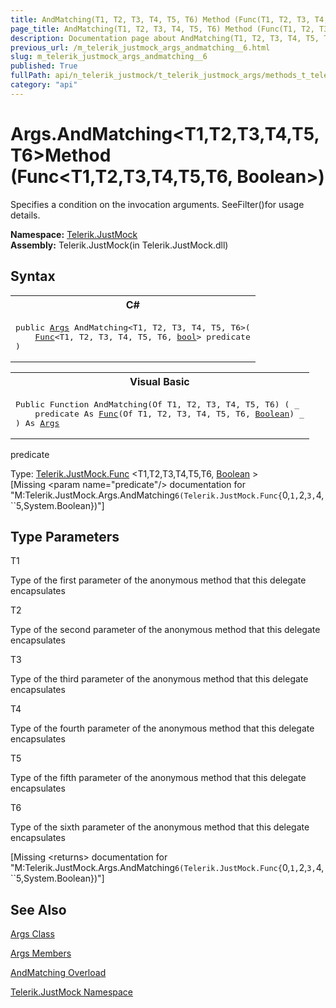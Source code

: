 ```yaml
---
title: AndMatching(T1, T2, T3, T4, T5, T6) Method (Func(T1, T2, T3, T4, T5, T6, Boolean))
page_title: AndMatching(T1, T2, T3, T4, T5, T6) Method (Func(T1, T2, T3, T4, T5, T6, Boolean)) | JustMock Documentation
description: Documentation page about AndMatching(T1, T2, T3, T4, T5, T6) Method (Func(T1, T2, T3, T4, T5, T6, Boolean)).
previous_url: /m_telerik_justmock_args_andmatching__6.html
slug: m_telerik_justmock_args_andmatching__6
published: True
fullPath: api/n_telerik_justmock/t_telerik_justmock_args/methods_t_telerik_justmock_args/overload_telerik_justmock_args_andmatching/m_telerik_justmock_args_andmatching__6
category: "api"
---
```


# Args.AndMatching&lt;T1,T2,T3,T4,T5,T6&gt;Method (Func&lt;T1,T2,T3,T4,T5,T6, Boolean&gt;)



Specifies a condition on the invocation arguments. SeeFilter()for usage details.


 **Namespace:**  [Telerik.JustMock](n_telerik_justmock) <br> **Assembly:** Telerik.JustMock(in Telerik.JustMock.dll)
## Syntax


<div id="syntaxCodeBlocks" class="code"><span codeLanguage="CSharp"><table><tr><th>C#</th></tr><tr><td><pre xml:space="preserve"><span class="keyword">public</span> <a href="T_Telerik_JustMock_Args.html">Args</a> <span class="identifier">AndMatching</span>&lt;T1, T2, T3, T4, T5, T6&gt;(
	<a href="T_Telerik_JustMock_Func_7.html">Func</a>&lt;T1, T2, T3, T4, T5, T6, <a href="https://msdn2.microsoft.com/en-us/library/a28wyd50" target="_blank">bool</a>&gt; <span class="parameter">predicate</span>
)
</pre></td></tr></table></span><span codeLanguage="VisualBasicDeclaration"><table><tr><th>Visual Basic</th></tr><tr><td><pre xml:space="preserve"><span class="keyword">Public</span> <span class="keyword">Function</span> <span class="identifier">AndMatching</span>(<span class="keyword">Of</span> T1, T2, T3, T4, T5, T6) ( _
	<span class="parameter">predicate</span> <span class="keyword">As</span> <a href="T_Telerik_JustMock_Func_7.html">Func</a>(<span class="keyword">Of</span> T1, T2, T3, T4, T5, T6, <a href="https://msdn2.microsoft.com/en-us/library/a28wyd50" target="_blank">Boolean</a>) _
) <span class="keyword">As</span> <a href="T_Telerik_JustMock_Args.html">Args</a></pre></td></tr></table></span></div>



predicate<br>


Type: [Telerik.JustMock.Func](t_telerik_justmock_func_7) &lt;T1,T2,T3,T4,T5,T6, [Boolean](a28wyd50) &gt;<br>
[Missing &lt;param name="predicate"/&gt; documentation for "M:Telerik.JustMock.Args.AndMatching``6(Telerik.JustMock.Func{``0,``1,``2,``3,``4,``5,System.Boolean})"]




## Type Parameters




T1<br>


Type of the first parameter of the anonymous method that this delegate encapsulates

T2<br>


Type of the second parameter of the anonymous method that this delegate encapsulates

T3<br>


Type of the third parameter of the anonymous method that this delegate encapsulates

T4<br>


Type of the fourth parameter of the anonymous method that this delegate encapsulates

T5<br>


Type of the fifth parameter of the anonymous method that this delegate encapsulates

T6<br>


Type of the sixth parameter of the anonymous method that this delegate encapsulates



[Missing &lt;returns&gt; documentation for "M:Telerik.JustMock.Args.AndMatching``6(Telerik.JustMock.Func{``0,``1,``2,``3,``4,``5,System.Boolean})"]


## See Also



 [Args Class](t_telerik_justmock_args) 

 [Args Members](allmembers_t_telerik_justmock_args) 

 [AndMatching Overload](overload_telerik_justmock_args_andmatching) 

 [Telerik.JustMock Namespace](n_telerik_justmock) 




